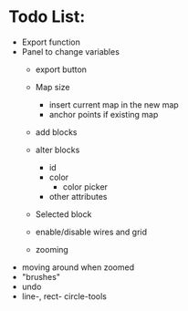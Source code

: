 # Todo List:
* Export function
* Panel to change variables
  * export button
  * Map size
    * insert current map in the new map
    * anchor points if existing map
  * add blocks
  * alter blocks
    * id
    * color
      * color picker
    * other attributes
  * Selected block
  * enable/disable wires and grid

  * zooming
* moving around when zoomed
* "brushes"
* undo
* line-, rect- circle-tools
